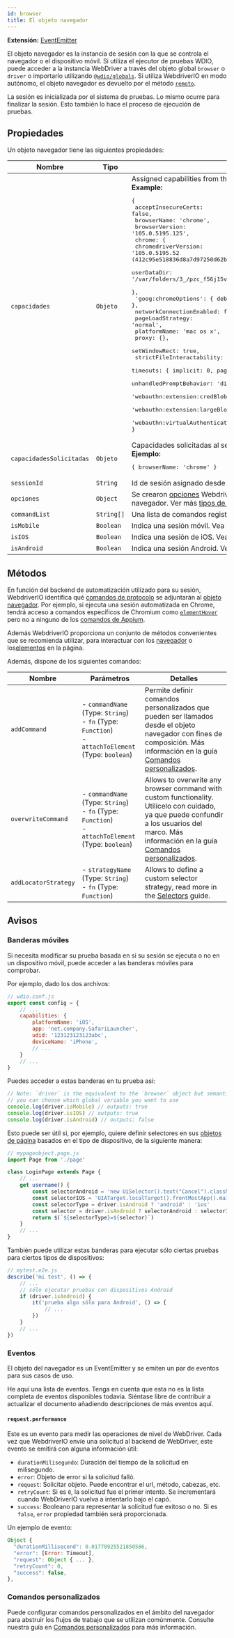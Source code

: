 ```yaml
---
id: browser
title: El objeto navegador
---
```


__Extensión:__ [EventEmitter](https://nodejs.org/api/events.html#class-eventemitter)

El objeto navegador es la instancia de sesión con la que se controla el navegador o el dispositivo móvil. Si utiliza el ejecutor de pruebas WDIO, puede acceder a la instancia WebDriver a través del objeto global `browser` o `driver` o importarlo utilizando [`@wdio/globals`](/docs/api/globals). Si utiliza WebdriverIO en modo autónomo, el objeto navegador es devuelto por el método [`remoto`](/docs/api/modules#remoteoptions-modifier).

La sesión es inicializada por el sistema de pruebas. Lo mismo ocurre para finalizar la sesión. Esto también lo hace el proceso de ejecución de pruebas.

## Propiedades

Un objeto navegador tiene las siguientes propiedades:

| Nombre                   | Tipo       | Información                                                                                                                                                      |
| ------------------------ | ---------- | ---------------------------------------------------------------------------------------------------------------------------------------------------------------- |
| `capacidades`            | `Objeto`   | Assigned capabilities from the remote server.<br /><b>Example:</b><pre>{<br />  acceptInsecureCerts: false,<br />  browserName: 'chrome',<br />  browserVersion: '105.0.5195.125',<br />  chrome: {<br />    chromedriverVersion: '105.0.5195.52 (412c95e518836d8a7d97250d62b29c2ae6a26a85-refs/branch-heads/5195@{#853})',<br />    userDataDir: '/var/folders/3_/pzc_f56j15vbd9z3r0j050sh0000gn/T/.com.google.Chrome.76HD3S'<br />  },<br />  'goog:chromeOptions': { debuggerAddress: 'localhost:64679' },<br />  networkConnectionEnabled: false,<br />  pageLoadStrategy: 'normal',<br />  platformName: 'mac os x',<br />  proxy: {},<br />  setWindowRect: true,<br />  strictFileInteractability: false,<br />  timeouts: { implicit: 0, pageLoad: 300000, script: 30000 },<br />  unhandledPromptBehavior: 'dismiss and notify',<br />  'webauthn:extension:credBlob': true,<br />  'webauthn:extension:largeBlob': true,<br />  'webauthn:virtualAuthenticators': true<br />}</pre>                                                      |
| `capacidadesSolicitadas` | `Objeto`   | Capacidades solicitadas al servidor remoto.<br /><b>Ejemplo:</b><pre>{ browserName: 'chrome' }</pre>                                                        |
| `sessionId`              | `String`   | Id de sesión asignado desde el servidor remoto.                                                                                                                  |
| `opciones`               | `Object`   | Se crearon [opciones](/docs/configuration) WebdriverIO, dependiendo de cómo se creó el objeto del navegador. Ver más [tipos de configuración](/docs/setuptypes). |
| `commandList`            | `String[]` | Una lista de comandos registrados a la instancia del navegador                                                                                                   |
| `isMobile`               | `Boolean`  | Indica una sesión móvil. Vea más en [Banderas móviles](#mobile-flags).                                                                                           |
| `isIOS`                  | `Boolean`  | Indica una sesión de iOS. Vea más en [Banderas móviles](#mobile-flags).                                                                                          |
| `isAndroid`              | `Boolean`  | Indica una sesión Android. Vea más en [Banderas móviles](#mobile-flags).                                                                                         |

## Métodos

En función del backend de automatización utilizado para su sesión, WebdriverIO identifica qué [comandos de protocolo](/docs/api/protocols) se adjuntarán al [objeto navegador](/docs/api/browser). Por ejemplo, si ejecuta una sesión automatizada en Chrome, tendrá acceso a comandos específicos de Chromium como [`elementHover`](/docs/api/chromium#elementhover) pero no a ninguno de los [comandos de Appium](/docs/api/appium).

Además WebdriverIO proporciona un conjunto de métodos convenientes que se recomienda utilizar, para interactuar con los [navegador](/docs/api/browser) o los[elementos](/docs/api/element) en la página.

Además, dispone de los siguientes comandos:

| Nombre               | Parámetros                                                                                                             | Detalles                                                                                                                                                                                                                                           |
| -------------------- | ---------------------------------------------------------------------------------------------------------------------- | -------------------------------------------------------------------------------------------------------------------------------------------------------------------------------------------------------------------------------------------------- |
| `addCommand`         | - `commandName` (Type: `String`)<br />- `fn` (Type: `Function`)<br />- `attachToElement` (Type: `boolean`) | Permite definir comandos personalizados que pueden ser llamados desde el objeto navegador con fines de composición. Más información en la guía [Comandos personalizados](/docs/customcommands).                                                    |
| `overwriteCommand`   | - `commandName` (Type: `String`)<br />- `fn` (Type: `Function`)<br />- `attachToElement` (Type: `boolean`) | Allows to overwrite any browser command with custom functionality. Utilícelo con cuidado, ya que puede confundir a los usuarios del marco. Más información en la guía [Comandos personalizados](/docs/customcommands#overwriting-native-commands). |
| `addLocatorStrategy` | - `strategyName` (Type: `String`)<br />- `fn` (Type: `Function`)                                                 | Allows to define a custom selector strategy, read more in the [Selectors](/docs/selectors#custom-selector-strategies) guide.                                                                                                                       |

## Avisos

### Banderas móviles

Si necesita modificar su prueba basada en si su sesión se ejecuta o no en un dispositivo móvil, puede acceder a las banderas móviles para comprobar.

Por ejemplo, dado los dos archivos:

```js
// wdio.conf.js
export const config = {
    // ...
    capabilities: {
        platformName: 'iOS',
        app: 'net.company.SafariLauncher',
        udid: '123123123123abc',
        deviceName: 'iPhone',
        // ...
    }
    // ...
}
```

Puedes acceder a estas banderas en tu prueba así:

```js
// Note: `driver` is the equivalent to the `browser` object but semantically more correct
// you can choose which global variable you want to use
console.log(driver.isMobile) // outputs: true
console.log(driver.isIOS) // outputs: true
console.log(driver.isAndroid) // outputs: false
```

Esto puede ser útil si, por ejemplo, quiere definir selectores en sus [objetos de página](../pageobjects) basados en el tipo de dispositivo, de la siguiente manera:

```js
// mypageobject.page.js
import Page from './page'

class LoginPage extends Page {
    // ...
    get username() {
        const selectorAndroid = 'new UiSelector().text("Cancel").className("android.widget.Button")'
        const selectorIOS = 'UIATarget.localTarget().frontMostApp().mainWindow().buttons()[0]'
        const selectorType = driver.isAndroid ? 'android' : 'ios'
        const selector = driver.isAndroid ? selectorAndroid : selectorIOS
        return $(`${selectorType}=${selector}`)
    }
    // ...
}
```

También puede utilizar estas banderas para ejecutar sólo ciertas pruebas para ciertos tipos de dispositivos:

```js
// mytest.e2e.js
describe('mi test', () => {
    // ...
    // sólo ejecutar pruebas con dispositivos Android
    if (driver.isAndroid) {
        it('prueba algo sólo para Android', () => {
            // ...
        })
    }
    // ...
})
```

### Eventos
El objeto del navegador es un EventEmitter y se emiten un par de eventos para sus casos de uso.

He aquí una lista de eventos. Tenga en cuenta que esta no es la lista completa de eventos disponibles todavía. Siéntase libre de contribuir a actualizar el documento añadiendo descripciones de más eventos aquí.

#### `request.performance`
Este es un evento para medir las operaciones de nivel de WebDriver. Cada vez que WebdriverIO envíe una solicitud al backend de WebDriver, este evento se emitirá con alguna información útil:

- `durationMilisegundo`: Duración del tiempo de la solicitud en milisegundo.
- `error`: Objeto de error si la solicitud falló.
- `request`: Solicitar objeto. Puede encontrar el url, método, cabezas, etc.
- `retryCount`: Si es `0`, la solicitud fue el primer intento. Se incrementará cuando WebDriverIO vuelva a intentarlo bajo el capó.
- `success`: Booleano para representar la solicitud fue exitoso o no. Si es `false`, `error` propiedad también será proporcionada.

Un ejemplo de evento:
```js
Object {
  "durationMillisecond": 0.01770925521850586,
  "error": [Error: Timeout],
  "request": Object { ... },
  "retryCount": 0,
  "success": false,
},
```

### Comandos personalizados

Puede configurar comandos personalizados en el ámbito del navegador para abstruir los flujos de trabajo que se utilizan comúnmente. Consulte nuestra guía en [Comandos personalizados](/docs/customcommands#adding-custom-commands) para más información.
